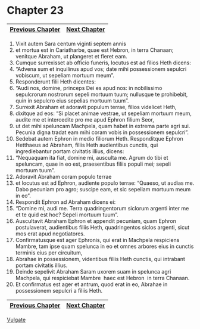 # Chapter 23
| [Previous Chapter](Chapter%2022.md)| [Next Chapter](Chapter%2024.md) |
| --- | --- |
1. Vixit autem Sara centum viginti septem annis
2. et mortua est in Cariatharbe, quae est Hebron, in terra Chanaan; venitque Abraham, ut plangeret et fleret eam.
3. Cumque surrexisset ab officio funeris, locutus est ad filios Heth dicens:
4. “Advena sum et inquilinus apud vos; date mihi possessionem sepulcri vobiscum, ut sepeliam mortuum meum”.
5. Responderunt filii Heth dicentes:
6. “Audi nos, domine, princeps Dei es apud nos: in nobilissimo sepulcrorum nostrorum sepeli mortuum tuum; nullusque te prohibebit, quin in sepulcro eius sepelias mortuum tuum”.
7. Surrexit Abraham et adoravit populum terrae, filios videlicet Heth,
8. dixitque ad eos: “Si placet animae vestrae, ut sepeliam mortuum meum, audite me et intercedite pro me apud Ephron filium Seor,
9. ut det mihi speluncam Machpela, quam habet in extrema parte agri sui. Pecunia digna tradat eam mihi coram vobis in possessionem sepulcri”.
10. Sedebat autem Ephron in medio filiorum Heth. Responditque Ephron Hetthaeus ad Abraham, filiis Heth audientibus cunctis, qui ingrediebantur portam civitatis illius, dicens:
11. “Nequaquam ita fiat, domine mi, ausculta me. Agrum do tibi et speluncam, quae in eo est, praesentibus filiis populi mei; sepeli mortuum tuum”.
12. Adoravit Abraham coram populo terrae
13. et locutus est ad Ephron, audiente populo terrae: “Quaeso, ut audias me. Dabo pecuniam pro agro; suscipe eam, et sic sepeliam mortuum meum in eo”.
14. Respondit Ephron ad Abraham dicens ei:
15. “Domine mi, audi me. Terra quadringentorum siclorum argenti inter me et te quid est hoc? Sepeli mortuum tuum”.
16. Auscultavit Abraham Ephron et appendit pecuniam, quam Ephron postulaverat, audientibus filiis Heth, quadringentos siclos argenti, sicut mos erat apud negotiatores.
17. Confirmatusque est ager Ephronis, qui erat in Machpela respiciens Mambre, tam ipse quam spelunca in eo et omnes arbores eius in cunctis terminis eius per circuitum,
18. Abrahae in possessionem, videntibus filiis Heth cunctis, qui intrabant portam civitatis illius.
19. Deinde sepelivit Abraham Saram uxorem suam in spelunca agri Machpela, qui respiciebat Mambre ­ haec est Hebron ­ in terra Chanaan.
20. Et confirmatus est ager et antrum, quod erat in eo, Abrahae in possessionem sepulcri a filiis Heth.

| [Previous Chapter](Chapter%2022.md)| [Next Chapter](Chapter%2024.md) |
| --- | --- |

[Vulgate](../Vulgateindex.md)